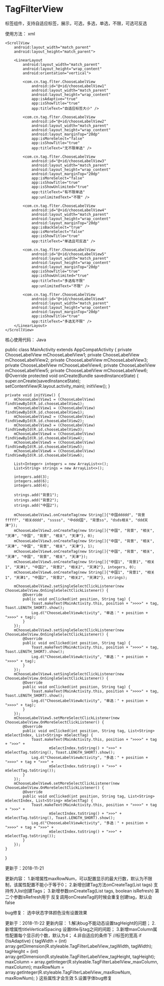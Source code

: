 # TagFilterView
标签组件，支持自适应标签，展示，可选，多选，单选，不限，可选可反选


使用方法：
xml
<?xml version="1.0" encoding="utf-8"?>
<LinearLayout xmlns:android="http://schemas.android.com/apk/res/android"
    xmlns:app="http://schemas.android.com/apk/res-auto"
    android:layout_width="match_parent"
    android:layout_height="match_parent"
    android:paddingTop="15dp">

    <ScrollView
        android:layout_width="match_parent"
        android:layout_height="match_parent">

        <LinearLayout
            android:layout_width="match_parent"
            android:layout_height="wrap_content"
            android:orientation="vertical">

            <com.cn.tag.flter.ChooseLabelView
                android:id="@+id/chooseLabelView1"
                android:layout_width="match_parent"
                android:layout_height="wrap_content"
                app:isAdaptive="true"
                app:isShowTitle="true"
                app:titleText="自适应标签大小" />

            <com.cn.tag.flter.ChooseLabelView
                android:id="@+id/chooseLabelView2"
                android:layout_width="match_parent"
                android:layout_height="wrap_content"
                android:layout_marginTop="20dp"
                app:isMoreSelect="false"
                app:isShowTitle="true"
                app:titleText="无不限单选" />

            <com.cn.tag.flter.ChooseLabelView
                android:id="@+id/chooseLabelView3"
                android:layout_width="match_parent"
                android:layout_height="wrap_content"
                android:layout_marginTop="20dp"
                app:isMoreSelect="false"
                app:isShowTitle="true"
                app:isShowUnlimited="true"
                app:titleText="有不限单选"
                app:unlimitedText="不限" />

            <com.cn.tag.flter.ChooseLabelView
                android:id="@+id/chooseLabelView4"
                android:layout_width="match_parent"
                android:layout_height="wrap_content"
                android:layout_marginTop="20dp"
                app:isBackSelect="true"
                app:isMoreSelect="false"
                app:isShowTitle="true"
                app:titleText="单选且可反选" />

            <com.cn.tag.flter.ChooseLabelView
                android:id="@+id/chooseLabelView5"
                android:layout_width="match_parent"
                android:layout_height="wrap_content"
                android:layout_marginTop="20dp"
                app:isShowTitle="true"
                app:isShowUnlimited="true"
                app:titleText="多选有不限"
                app:unlimitedText="不限" />

            <com.cn.tag.flter.ChooseLabelView
                android:id="@+id/chooseLabelView6"
                android:layout_width="match_parent"
                android:layout_height="wrap_content"
                android:layout_marginTop="20dp"
                app:isShowTitle="true"
                app:titleText="多选无不限" />
        </LinearLayout>
    </ScrollView>
</LinearLayout>

核心使用代码：
Java

public class MainActivity extends AppCompatActivity {
    private ChooseLabelView mChooseLabelView1;
    private ChooseLabelView mChooseLabelView2;
    private ChooseLabelView mChooseLabelView3;
    private ChooseLabelView mChooseLabelView4;
    private ChooseLabelView mChooseLabelView5;
    private ChooseLabelView mChooseLabelView6;
    @Override
    protected void onCreate(Bundle savedInstanceState) {
        super.onCreate(savedInstanceState);
        setContentView(R.layout.activity_main);
        initView();
    }

    private void initView() {
        mChooseLabelView1 = (ChooseLabelView) findViewById(R.id.chooseLabelView1);
        mChooseLabelView1 = (ChooseLabelView) findViewById(R.id.chooseLabelView1);
        mChooseLabelView2 = (ChooseLabelView) findViewById(R.id.chooseLabelView2);
        mChooseLabelView3 = (ChooseLabelView) findViewById(R.id.chooseLabelView3);
        mChooseLabelView4 = (ChooseLabelView) findViewById(R.id.chooseLabelView4);
        mChooseLabelView5 = (ChooseLabelView) findViewById(R.id.chooseLabelView5);
        mChooseLabelView6 = (ChooseLabelView) findViewById(R.id.chooseLabelView6);

        List<Integer> integers = new ArrayList<>();
        List<String> strings = new ArrayList<>();

        integers.add(3);
        integers.add(6);
        integers.add(4);

        strings.add("背景1");
        strings.add("背景2");
        strings.add("中国2");

        mChooseLabelView1.onCreateTag(new String[]{"中国ddddd", "背景fffff", "相关dddd", "sssss", "中ddd国", "背景ss", "dsds相关", "ddd天津"});
        mChooseLabelView2.onCreateTag(new String[]{"中国", "背景", "相关", "天津", "中国", "背景", "相关", "天津"}, 0);
        mChooseLabelView3.onCreateTag(new String[]{"中国", "背景", "相关", "天津", "中国", "背景", "相关", "天津"}, 1);
        mChooseLabelView4.onCreateTag(new String[]{"中国", "背景", "相关", "天津", "中国", "背景", "相关", "天津"});
        mChooseLabelView5.onCreateTag(new String[]{"中国1", "背景1", "相关1", "天津1", "中国2", "背景2", "相关2", "天津2"}, integers, 0);
        mChooseLabelView6.onCreateTag(new String[]{"中国1", "背景1", "相关1", "天津1", "中国2", "背景2", "相关2", "天津2"}, strings);

        mChooseLabelView2.setSingleSelectClickListener(new ChooseLabelView.OnSingleSelectClickListener() {
            @Override
            public void onClicked(int position, String tag) {
                Toast.makeText(MainActivity.this, position + ">>>>" + tag, Toast.LENGTH_SHORT).show();
                Log.d("ChooseLabelViewActivity", "单选：" + position + ">>>>" + tag);
            }
        });
        mChooseLabelView3.setSingleSelectClickListener(new ChooseLabelView.OnSingleSelectClickListener() {
            @Override
            public void onClicked(int position, String tag) {
                Toast.makeText(MainActivity.this, position + ">>>>" + tag, Toast.LENGTH_SHORT).show();
                Log.d("ChooseLabelViewActivity", "单选：" + position + ">>>>" + tag);
            }
        });
        mChooseLabelView4.setSingleSelectClickListener(new ChooseLabelView.OnSingleSelectClickListener() {
            @Override
            public void onClicked(int position, String tag) {
                Toast.makeText(MainActivity.this, position + ">>>>" + tag, Toast.LENGTH_SHORT).show();
                Log.d("ChooseLabelViewActivity", "单选：" + position + ">>>>" + tag);
            }
        });
        mChooseLabelView5.setMoreSelectClickListener(new ChooseLabelView.OnMoreSelectClickListener() {
            @Override
            public void onClicked(int position, String tag, List<String> mSelectIndex, List<String> mSelectTag) {
                Toast.makeText(MainActivity.this, position + ">>>>" + tag + ">>>" +
                        mSelectIndex.toString() + ">>>" + mSelectTag.toString(), Toast.LENGTH_SHORT).show();
                Log.d("ChooseLabelViewActivity", "多选：" + position + ">>>>" + tag + ">>>" +
                        mSelectIndex.toString() + ">>>" + mSelectTag.toString());
            }
        });
        mChooseLabelView6.setMoreSelectClickListener(new ChooseLabelView.OnMoreSelectClickListener() {
            @Override
            public void onClicked(int position, String tag, List<String> mSelectIndex, List<String> mSelectTag) {
                Toast.makeText(MainActivity.this, position + ">>>>" + tag + ">>>" +
                        mSelectIndex.toString() + ">>>" + mSelectTag.toString(), Toast.LENGTH_SHORT).show();
                Log.d("ChooseLabelViewActivity", "多选：" + position + ">>>>" + tag + ">>>" +
                        mSelectIndex.toString() + ">>>" + mSelectTag.toString());
            }
        });
    }
}

更新于：2018-11-21

更新内容：
1.新增属性maxRowNum，可以配置显示的最大行数，默认为不限制，该属性配置不能小于等于0；
2.新增创建Tag方法onCreateTag(List<String> tags) 支持传入list创建Tags；
3.新增参数onCreateTag(List<String> tags, boolean isRefresh) 第二个参数isRefresh用于
反复调用onCreateTag的时候会重复创建tag，默认会false

bug修复：
选中状态字体颜色没有设置效果


更新于：2018-11-22
更新内容：
1.解决bug不能动态设置tagHeight的问题；
2.新增属性titleVerticalSpacing 设置title与tag之间的间距；
3.新增maxColumn属性配置每个显示的个数，默认为4；
4.非自适应的条件下
//标签的宽高
            if (!isAdaptive) {
                tagWidth = (int) array.getDimension(R.styleable.TagFilterLabelView_tagWidth, tagWidth);
                tagHeight = (int) array.getDimension(R.styleable.TagFilterLabelView_tagHeight, tagHeight);
                maxColumn = array.getInteger(R.styleable.TagFilterLabelView_maxColumn, maxColumn);
                maxRowNum = array.getInteger(R.styleable.TagFilterLabelView_maxRowNum, maxRowNum);
            }
            这些属性才会生效
5.设置字体bug修复